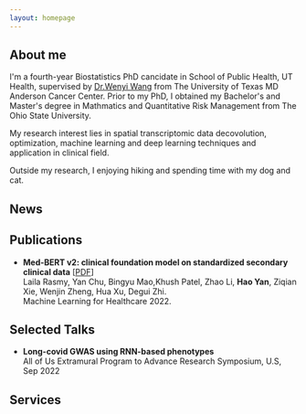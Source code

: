 ```yaml
---
layout: homepage
---
```

## About me
  I'm a fourth-year Biostatistics PhD cancidate in School of Public Health, UT Health, supervised by [Dr.Wenyi Wang](https://odin.mdacc.tmc.edu/~wwang7/tutorials.html) from The University of Texas MD Anderson Cancer Center. Prior to my PhD, I obtained my Bachelor's and Master's degree in Mathmatics and Quantitative Risk Management from The Ohio State University. 

  My research interest lies in spatial transcriptomic data decovolution, optimization, machine learning and deep learning techniques and application in clinical field.

  Outside my research, I enjoying hiking and spending time with my dog and cat.

## News

## Publications

- **Med-BERT v2: clinical foundation model on standardized secondary clinical data** [[PDF](https://static1.squarespace.com/static/59d5ac1780bd5ef9c396eda6/t/62e97e4cdcda5d1fe33ff93e/1659469388587/92+MBV2_mlforhc_v4.pdf)] 
  <br>
    Laila Rasmy, Yan Chu, Bingyu Mao,Khush Patel, Zhao Li, **Hao Yan**, Ziqian Xie, Wenjin Zheng, Hua Xu, Degui Zhi. 
  <br>
    Machine Learning for Healthcare 2022.


## Selected Talks

- **Long-covid GWAS using RNN-based phenotypes**
  <br>
    All of Us Extramural Program to Advance Research Symposium, U.S, Sep 2022


## Services
